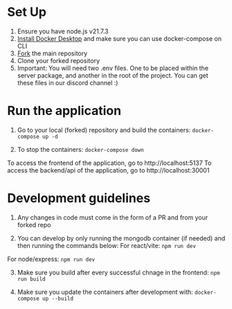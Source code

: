 # Set Up
1. Ensure you have node.js v21.7.3
2. [Install Docker Desktop](https://docs.docker.com/engine/install/) and make sure you can use docker-compose on CLI
3. [Fork](https://docs.github.com/en/pull-requests/collaborating-with-pull-requests/working-with-forks/fork-a-repo) the main repository
4. Clone your forked repository
5. Important: You will need two .env files. One to be placed within the server package, and another in the root of the project. You can get these files in our discord channel :)

# Run the application
1. Go to your local (forked) repository and build the containers:
```docker-compose up -d```

2. To stop the containers:
```docker-compose down```

To access the frontend of the application, go to http://localhost:5137
To access the backend/api of the application, go to http://localhost:30001

# Development guidelines
1. Any changes in code must come in the form of a PR and from your forked repo

2. You can develop by only running the mongodb container (if needed) and then running the commands below:
For react/vite:
```npm run dev```

For node/express:
```npm run dev```

3. Make sure you build after every successful chnage in the frontend:
```npm run build```

4. Make sure you update the containers after development with:
```docker-compose up --build```